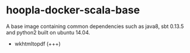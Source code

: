 hoopla-docker-scala-base
========================

A base image containing common dependencies such as java8, sbt 0.13.5 and python2 built on ubuntu 14.04.

+ wkhtmltopdf (+++)
